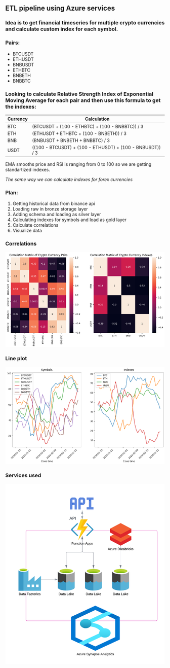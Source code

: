 ## ETL pipeline using Azure services

### Idea is to get financial timeseries for multiple crypto currencies and calculate custom index for each symbol. 

### Pairs:
- BTCUSDT
- ETHUSDT
- BNBUSDT
- ETHBTC
- BNBETH
- BNBBTC
 

### Looking to calculate Relative Strength Index of Exponential Moving Average for each pair and then use this formula to get the indexes:

| Currency | Calculation                                |
|----------|--------------------------------------------|
| BTC      | (BTCUSDT + (100 - ETHBTC) + (100 - BNBBTC)) / 3 |
| ETH      | (ETHUSDT + ETHBTC + (100 - BNBETH)) / 3        |
| BNB      | (BNBUSDT + BNBETH +  BNBBTC) / 3        |
| USDT     | ((100 - BTCUSDT) + (100 - ETHUSDT) + (100 - BNBUSDT)) / 3 |

EMA smooths price and RSI is ranging from 0 to 100 so we are getting  standartized indexes.

*The same way we can calculate indexes for forex currencies*

### Plan:
1. Getting historical data from binance api
2. Loading raw in bronze storage layer
3. Adding schema and loading as silver layer
4. Calculating indexes for symbols and load as gold layer
5. Calculate correlations
6. Visualize data

### Correlations 
!["correlations"](/docs/correlations.png)

### Line plot
!["lineplot"](/docs/lineplot.png)

### Services used
!["azure etl pipleline"](/docs/etl-azure.png)